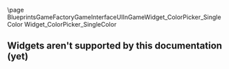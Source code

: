 \page BlueprintsGameFactoryGameInterfaceUIInGameWidget_ColorPicker_SingleColor Widget_ColorPicker_SingleColor
## Widgets aren't supported by this documentation (yet)
